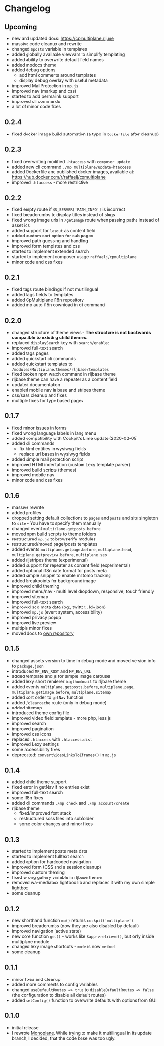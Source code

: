 # Changelog

## Upcoming

* new and updated docs: https://cpmultiplane.rlj.me
* massive code cleanup and rewrite
* changed `$posts` variable in templates
* added globally available viewvars to simplify templating
* added ability to overwrite default field names
* added mpdocs theme
* added debug options
    * add html comments around templates
    * display debug overlay with useful metadata
* improved MailProtection in `mp.js`
* improved nav (markup and css)
* started to add permalink support
* improved cli commands
* a lot of minor code fixes

## 0.2.4

* fixed docker image build automation (a typo in `Dockerfile` after cleanup)

## 0.2.3

* fixed overwriting modified `.htaccess` with `composer update`
* added new cli command `./mp multiplane/update-htaccess`
* added Dockerfile and published docker images, available at: https://hub.docker.com/r/raffaelj/cpmultiplane
* improved `.htaccess` - more restrictive

## 0.2.2

* fixed empty route if `$S_SERVER['PATH_INFO']` is incorrect
* fixed breadcrumbs to display titles instead of slugs
* fixed wrong image urls in `/getImage` route when passing paths instead of asset ids
* added support for `layout` as content field
* added custom sort option for sub pages
* improved path guessing and handling
* improved form templates and css
* started to implement extended search
* started to implement composer usage `raffaelj/cpmultiplane`
* minor code and css fixes

## 0.2.1

* fixed tags route bindings if not multilingual
* added tags fields to templates
* added CpMultiplane i18n repository
* added mp auto i18n download in cli command

## 0.2.0

* changed structure of theme views - **The structure is not backwards compatible to existing child themes.**
* replaced `displaySearch` key with `search/enabled`
* improved full-text search
* added tags pages
* added quickstart cli commands
* added quickstart templates to `/modules/Multiplane/themes/rljbase/templates`
* fixed broken npm watch command in rljbase theme
* rljbase theme can have a repeater as a content field
* updated documentation
* enabled mobile nav in base and stripes theme
* css/sass cleanup and fixes
* multiple fixes for type based pages

## 0.1.7

* fixed minor issues in forms
* fixed wrong language labels in lang menu
* added compatibility with Cockpit's Lime update (2020-02-05)
* added cli commands
  * fix html entities in wysiwyg fields
  * replace url bases in wysiwyg fields
* added simple mail protection script
* improved HTMl indentation (custom Lexy template parser)
* improved build scripts (themes)
* improved mobile nav
* minor code and css fixes

## 0.1.6

* massive rewrite
* added profiles
* dropped setting default collections to `pages` and `posts` and site singleton to `site` - You have to specify them manually
* changed event `multiplane.getposts.before`
* moved npm build scripts to theme folders
* restructured `mp.js` to browserify modules
* restructured/moved page/posts templates
* added events `multiplane.getpage.before`, `multiplane.head`, `multiplane.getpreview.before`, `multiplane.seo`
* added rljstripes theme (experimental)
* added support for repeater as content field (experimental)
* added optional i18n date format for posts meta
* added simple snippet to enable matomo tracking
* added breakpoints for background image
* improved child theming
* improved menu/nav - multi level dropdown, responsive, touch friendly
* improved sitemap
* improved full-text search
* improved seo meta data (og:, twitter:, ld+json)
* improved `mp.js` (event system, accessibility)
* improved privacy popup
* improved live preview
* multiple minor fixes
* moved docs to [own repository](https://github.com/raffaelj/cockpit_CpMultiplane-docs)

## 0.1.5

* changed assets version to time in debug mode and moved version info to `package.json`
* introduced `MP_ENV_ROOT` and `MP_ENV_URL`
* added template and js for simple image carousel
* added lexy short renderer `bigthumbnail` to rljbase theme
* added events `multiplane.getposts.before`, `multiplane.page`, `multiplane.getimage.before`, `multiplane.sitemap`
* added sort order to `getNav` function
* added `/clearcache` route (only in debug mode)
* added sitemap
* introduced theme config file
* improved video field template - more php, less js
* improved search
* improved pagination
* improved css icons
* replaced `.htaccess` with `.htaccess.dist`
* improved Lexy settings
* some accessibility fixes
* deprecated: `convertVideoLinksToIframes()` in `mp.js`

## 0.1.4

* added child theme support
* fixed error in getNav if no entries exist
* improved full-text search
* some i18n fixes
* added cli commands `./mp check` and `./mp account/create`
* rljbase theme
  * fixed/improved font stack
  * restructured scss files into subfolder
  * some color changes and minor fixes

## 0.1.3

* started to implement posts meta data
* started to implement fulltext search
* added option for hardcoded navigation
* improved form (CSS and a session cleanup)
* improved custom theming
* fixed wrong gallery variable in rljbase theme
* removed wa-mediabox lightbox lib and replaced it with my own simple lightbox
* some cleanup

## 0.1.2

* new shorthand function `mp()` returns `cockpit('multiplane')`
* improved breadcrumbs (now they are also disabled by default)
* improved navigation (active state)
* new core function `get()` - works like `$app->retrieve()`, but only inside multiplane module
* changed lexy image shortcuts - `mode` is now `method`
* some cleanup

## 0.1.1

* minor fixes and cleanup
* added more comments to config variables
* changed `useDefaultRoutes => true` to `disableDefaultRoutes => false` (the configuration to disable all default routes)
* added `setConfig()` function to overwrite defaults with options from GUI

## 0.1.0

* initial release
* I rewrote [Monoplane](https://github.com/raffaelj/Monoplane). While trying to make it multilingual in its update branch, I decided, that the code base was too ugly.
